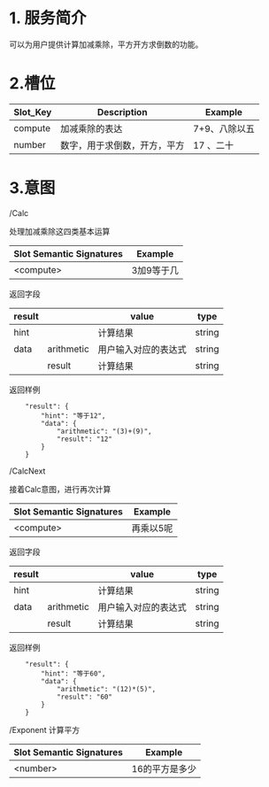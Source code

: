 # 1. 服务简介

可以为用户提供计算加减乘除，平方开方求倒数的功能。

# 2.槽位

| **Slot\_Key** | **Description** | **Example** |
| --- | --- | --- |
| compute | 加减乘除的表达 | 7+9、八除以五 |
| number | 数字，用于求倒数，开方，平方 | 17 、二十 |

# 3.意图

\/Calc

处理加减乘除这四类基本运算

| **Slot Semantic Signatures** | **Example** |
| --- | --- |
| &lt;compute&gt; | 3加9等于几 |

返回字段

| **result** |  | **value** | **type** |
| --- | --- | --- | --- |
| hint |  | 计算结果 | string |
| data | arithmetic | 用户输入对应的表达式 | string |
|  | result | 计算结果 | string |

返回样例

```
    "result": {
        "hint": "等于12",
        "data": {
            "arithmetic": "(3)+(9)",
            "result": "12"
        }
    }
```

\/CalcNext

接着Calc意图，进行再次计算

| **Slot Semantic Signatures** | **Example** |
| --- | --- |
| &lt;compute&gt; | 再乘以5呢 |

返回字段

| **result** |  | **value** | **type** |
| --- | --- | --- | --- |
| hint |  | 计算结果 | string |
| data | arithmetic | 用户输入对应的表达式 | string |
|  | result | 计算结果 | string |

返回样例

```
    "result": {
        "hint": "等于60",
        "data": {
            "arithmetic": "(12)*(5)",
            "result": "60"
        }
    }
```

\/Exponent
计算平方

| **Slot Semantic Signatures** | **Example** |
| --- | --- |
| &lt;number&gt; | 16的平方是多少 |

